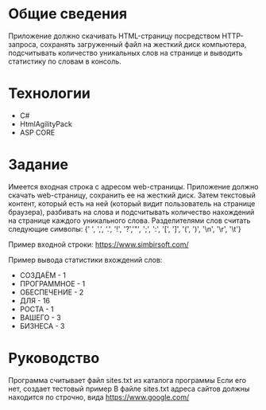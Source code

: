 # Общие сведения
Приложение должно скачивать HTML-страницу посредством HTTP-запроса, сохранять загруженный файл на жесткий диск компьютера, подсчитывать количество уникальных слов на странице и выводить статистику по словам в консоль.
# Технологии
* C#
* HtmlAgilityPack
* ASP CORE
# Задание
Имеется входная строка с адресом web-страницы. Приложение должно скачать web-страницу, сохранить ее на жесткий диск. Затем текстовый контент, который есть на ней (который видит пользователь на странице браузера), разбивать на слова и подсчитывать количество нахождений на странице каждого уникального слова. Разделителями слов считать следующие символы: {' ', ',', '.', '!', '?','"', ';', ':', '[', ']', '(', ')', '\n', '\r', '\t'}

Пример входной строки:
https://www.simbirsoft.com/

Пример вывода статистики вхождений слов:
* СОЗДАЁМ - 1
* ПРОГРАММНОЕ - 1
* ОБЕСПЕЧЕНИЕ - 2
* ДЛЯ - 16
* РОСТА - 1
* ВАШЕГО - 3
* БИЗНЕСА - 3

# Руководство
Программа считывает файл sites.txt из каталога программы
Если его нет, создает тестовый пример
В файле sites.txt адреса сайтов должны находится по строчно, вида https://www.google.com/



